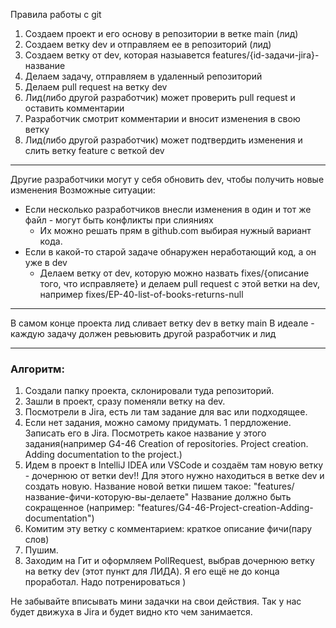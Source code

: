 Правила работы с git
1. Создаем проект и его основу в репозитории в ветке main (лид)
2. Создаем ветку dev и отправляем ее в репозиторий (лид)
3. Создаем ветку от dev, которая назыавется features/{id-задачи-jira}-название
4. Делаем задачу, отправляем в удаленный репозиторий
5. Делаем pull request на ветку dev
6. Лид(либо другой разработчик) может проверить pull request и оставить комментарии
7. Разработчик смотрит комментарии и вносит изменения в свою ветку
8. Лид(либо другой разработчик) может подтвердить изменения и слить ветку feature с веткой dev
-------
Другие разработчики могут у себя обновить dev, чтобы получить новые изменения
Возможные ситуации:
- Если несколько разработчиков внесли изменения в один и тот же файл - могут быть конфликты при слияниях
	- Их можно решать прям в github.com выбирая нужный вариант кода.
- Если в какой-то старой задаче обнаружен неработающий код, а он уже в dev
	- Делаем ветку от dev, которую можно назвать fixes/{описание того, что исправляете} и делаем pull request с этой ветки на dev, например fixes/EP-40-list-of-books-returns-null
-------
В самом конце проекта лид сливает ветку dev в ветку main
В идеале - каждую задачу должен ревьювить другой разработчик и лид


-----------------------------------------------------------------------------------

### Алгоритм:
1. Создали папку проекта, склонировали туда репозиторий.
2. Зашли в проект, сразу поменяли ветку на dev.
3. Посмотрели в Jira, есть ли там задание для вас или подходящее.
4. Если нет задания, можно самому придумать. 1 пердложение. Записать его в Jira. Посмотреть какое название у этого задания(например G4-46 Creation of repositories. Project creation. Adding documentation to the project.)
5. Идем в проект в IntelliJ IDEA или VSCode и создаём там новую ветку - дочернюю от ветки dev!! Для этого нужно находиться в ветке dev и создать новую. Название новой ветки пишем такое: "features/название-фичи-которую-вы-делаете" Название должно быть сокращенное (например: "features/G4-46-Project-creation-Adding-documentation")
6. Комитим эту ветку с комментарием: краткое описание фичи(пару слов)
7. Пушим.
8. Заходим на Гит и оформляем PollRequest, выбрав дочернюю ветку на ветку dev (этот пункт для ЛИДА). Я его ещё не до конца проработал. Надо потренироваться )

Не забывайте вписывать мини задачки на свои действия. Так у нас будет движуха в Jira и будет видно кто чем занимается.